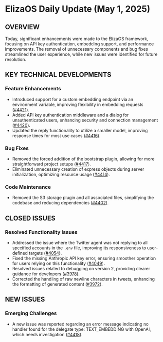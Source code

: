 # ElizaOS Daily Update (May 1, 2025)

## OVERVIEW 
Today, significant enhancements were made to the ElizaOS framework, focusing on API key authentication, embedding support, and performance improvements. The removal of unnecessary components and bug fixes streamlined the user experience, while new issues were identified for future resolution.

## KEY TECHNICAL DEVELOPMENTS

### Feature Enhancements
- Introduced support for a custom embedding endpoint via an environment variable, improving flexibility in embedding requests ([#4421](https://github.com/elizaos/eliza/pull/4421)).
- Added API key authentication middleware and a dialog for unauthenticated users, enhancing security and connection management ([#4420](https://github.com/elizaos/eliza/pull/4420)).
- Updated the reply functionality to utilize a smaller model, improving response times for most use cases ([#4416](https://github.com/elizaos/eliza/pull/4416)).

### Bug Fixes
- Removed the forced addition of the bootstrap plugin, allowing for more straightforward project setups ([#4417](https://github.com/elizaos/eliza/pull/4417)).
- Eliminated unnecessary creation of express objects during server initialization, optimizing resource usage ([#4414](https://github.com/elizaos/eliza/pull/4414)).

### Code Maintenance
- Removed the S3 storage plugin and all associated files, simplifying the codebase and reducing dependencies ([#4402](https://github.com/elizaos/eliza/pull/4402)).

## CLOSED ISSUES

### Resolved Functionality Issues
- Addressed the issue where the Twitter agent was not replying to all specified accounts in the `.env` file, improving its responsiveness to user-defined targets ([#4054](https://github.com/elizaos/eliza/issues/4054)).
- Fixed the missing Anthropic API key error, ensuring smoother operation for users relying on this functionality ([#4049](https://github.com/elizaos/eliza/issues/4049)).
- Resolved issues related to debugging on version 2, providing clearer guidance for developers ([#3978](https://github.com/elizaos/eliza/issues/3978)).
- Corrected the handling of raw newline characters in tweets, enhancing the formatting of generated content ([#3972](https://github.com/elizaos/eliza/issues/3972)).

## NEW ISSUES

### Emerging Challenges
- A new issue was reported regarding an error message indicating no handler found for the delegate type: TEXT_EMBEDDING with OpenAI, which needs investigation ([#4418](https://github.com/elizaos/eliza/issues/4418)).